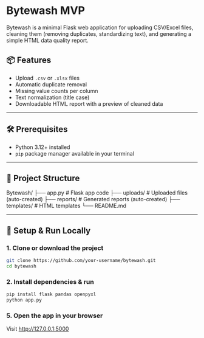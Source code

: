 # Bytewash MVP

Bytewash is a minimal Flask web application for uploading CSV/Excel files, cleaning them (removing duplicates, standardizing text), and generating a simple HTML data quality report.

## 📦 Features
- Upload `.csv` or `.xlsx` files
- Automatic duplicate removal
- Missing value counts per column
- Text normalization (title case)
- Downloadable HTML report with a preview of cleaned data

---

## 🛠️ Prerequisites
- Python 3.12+ installed  
- `pip` package manager available in your terminal

---

## 📂 Project Structure
Bytewash/
├── app.py # Flask app code
├── uploads/ # Uploaded files (auto-created)
├── reports/ # Generated reports (auto-created)
├── templates/ # HTML templates
└── README.md

---

## 🚀 Setup & Run Locally

### 1. Clone or download the project
```bash
git clone https://github.com/your-username/bytewash.git
cd bytewash
```

### 2. Install dependencies & run
```bash
pip install flask pandas openpyxl
python app.py
```

### 5. Open the app in your browser
Visit http://127.0.0.1:5000

